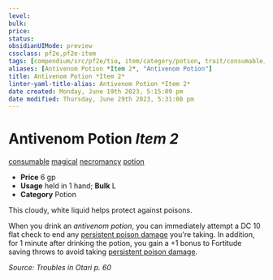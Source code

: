 ```yaml
---
level:
bulk:
price:
status:
obsidianUIMode: preview
cssclass: pf2e,pf2e-item
tags: [compendium/src/pf2e/tio, item/category/potion, trait/consumable, trait/magical, trait/necromancy, trait/potion]
aliases: [Antivenom Potion *Item 2*, "Antivenom Potion"]
title: Antivenom Potion *Item 2*
linter-yaml-title-alias: Antivenom Potion *Item 2*
date created: Monday, June 19th 2023, 5:15:09 pm
date modified: Thursday, June 29th 2023, 5:31:08 pm
---
```


# Antivenom Potion *Item 2*

[consumable](rules/traits/consumable.md) [magical](rules/traits/magical.md) [necromancy](rules/traits/necromancy.md) [potion](rules/traits/potion.md)  

- **Price** 6 gp
- **Usage** held in 1 hand; **Bulk** L
- **Category** Potion

This cloudy, white liquid helps protect against poisons.

When you drink an *antivenom potion*, you can immediately attempt a DC 10 flat check to end any [persistent poison damage](rules/conditions.md#Persistent%20Damage) you're taking. In addition, for 1 minute after drinking the potion, you gain a +1 bonus to Fortitude saving throws to avoid taking [persistent poison damage](rules/conditions.md#Persistent%20Damage).

*Source: Troubles in Otari p. 60*
